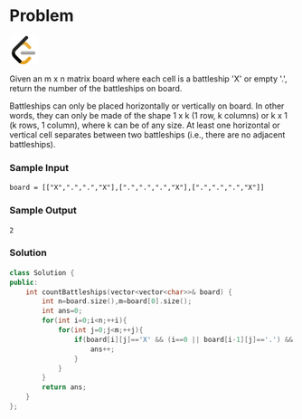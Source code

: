 # Problem
<a href="https://leetcode.com/problems/battleships-in-a-board/">
  <img src="../lib/leetcode-3628885-3030025.webp" width="50"/>
</a>

Given an m x n matrix board where each cell is a battleship 'X' or empty '.', return the number of the battleships on board.

Battleships can only be placed horizontally or vertically on board. In other words, they can only be made of the shape 1 x k (1 row, k columns) or k x 1 (k rows, 1 column), where k can be of any size. At least one horizontal or vertical cell separates between two battleships (i.e., there are no adjacent battleships).

### Sample Input
```
board = [["X",".",".","X"],[".",".",".","X"],[".",".",".","X"]]
```
### Sample Output
```
2
```

### Solution
```cpp
class Solution {
public:
    int countBattleships(vector<vector<char>>& board) {
        int n=board.size(),m=board[0].size();
        int ans=0;
        for(int i=0;i<n;++i){
            for(int j=0;j<m;++j){
                if(board[i][j]=='X' && (i==0 || board[i-1][j]=='.') && (j==0 || board[i][j-1]=='.')){
                    ans++;
                }
            }
        }
        return ans;
    }
};
```
